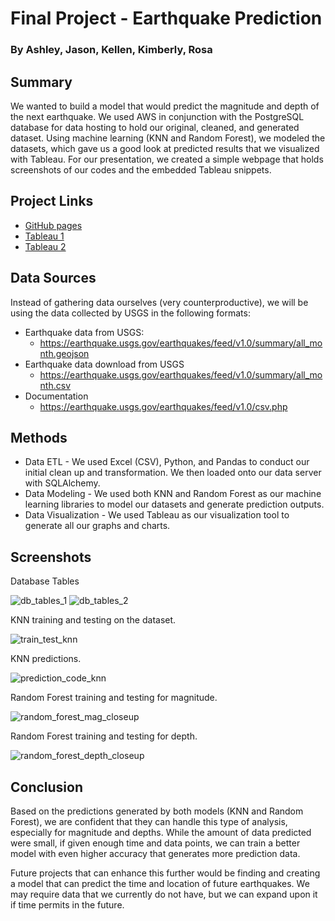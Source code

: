 # Final Project - Earthquake Prediction
### By Ashley, Jason, Kellen, Kimberly, Rosa


## Summary

We wanted to build a model that would predict the magnitude and depth of the next earthquake. We used AWS in conjunction with the PostgreSQL database for data hosting to hold our original, cleaned, and generated dataset. Using machine learning (KNN and Random Forest), we modeled the datasets, which gave us a good look at predicted results that we visualized with Tableau. For our presentation, we created a simple webpage that holds screenshots of our codes and the embedded Tableau snippets. 
## Project Links

- [GitHub pages](https://ashparra97.github.io/final-project-2021/)
- [Tableau 1](https://public.tableau.com/app/profile/ksquinn/viz/shared/QF7P352R2)
- [Tableau 2](https://public.tableau.com/app/profile/ashley.patricia.parra/viz/UPDATED_FinalProject2021/Story1?publish=yes)
## Data Sources

Instead of gathering data ourselves (very counterproductive), we will be using the data collected by USGS in the following formats:

- Earthquake data from USGS:
    - https://earthquake.usgs.gov/earthquakes/feed/v1.0/summary/all_month.geojson
- Earthquake data download from USGS
    - https://earthquake.usgs.gov/earthquakes/feed/v1.0/summary/all_month.csv
- Documentation 
    - https://earthquake.usgs.gov/earthquakes/feed/v1.0/csv.php

## Methods

- Data ETL - We used Excel (CSV), Python, and Pandas to conduct our initial clean up and transformation. We then loaded onto our data server with SQLAlchemy.
- Data Modeling - We used both KNN and Random Forest as our machine learning libraries to model our datasets and generate prediction outputs.
- Data Visualization - We used Tableau as our visualization tool to generate all our graphs and charts.

## Screenshots
Database Tables

![db_tables_1](https://user-images.githubusercontent.com/80008461/131426561-4a143849-bfe2-477d-8e63-f405d73b04a3.png)
![db_tables_2](https://user-images.githubusercontent.com/80008461/131426567-110d3776-374c-411d-9bce-a846f5a310a1.png)


KNN training and testing on the dataset.

![train_test_knn](https://user-images.githubusercontent.com/36454639/131228322-4c06079b-e714-42e6-a9d0-50d289388646.JPG)

KNN predictions.

![prediction_code_knn](https://user-images.githubusercontent.com/36454639/131228349-a631bad0-ce07-4445-8e66-9a1a26ad903e.JPG)

Random Forest training and testing for magnitude.

![random_forest_mag_closeup](https://user-images.githubusercontent.com/36454639/131228597-ac9dc8f9-1682-456b-b9ff-fef4cfa6b756.png)

Random Forest training and testing for depth.

![random_forest_depth_closeup](https://user-images.githubusercontent.com/36454639/131228602-d7b39df1-1835-4d23-a00b-69354cec5e2b.png)
 
 
## Conclusion

Based on the predictions generated by both models (KNN and Random Forest), we are confident that they can handle this type of analysis, especially for magnitude and depths. While the amount of data predicted were small, if given enough time and data points, we can train a better model with even higher accuracy that generates more prediction data.

Future projects that can enhance this further would be finding and creating a model that can predict the time and location of future earthquakes. We may require data that we currently do not have, but we can expand upon it if time permits in the future.
